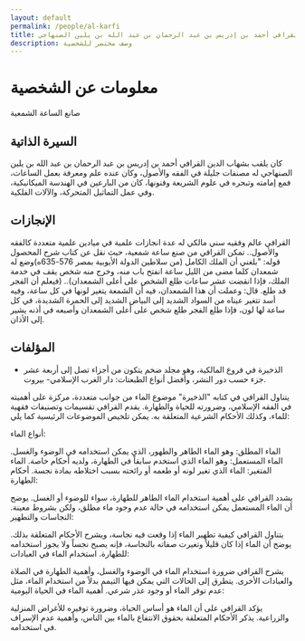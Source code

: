 ```yaml
---
layout: default
permalink: /people/al-karfi
title: المغربي شهاب الدين القرافي أحمد بن إدريس بن عبد الرحمان بن عبد الله بن يلين الصنهاجي
description: وصف مختصر للشخصية
---
```


# معلومات عن الشخصية
صانع الساعة الشمعية 
## السيرة الذاتية
كان يلقب بشهاب الدين القرافي أحمد بن إدريس بن عبد الرحمان بن عبد الله بن يلين الصنهاجي له مصنفات جليلة في الفقه والأصول، وكان عنده علم ومعرفة بعمل الساعات، فمع إمامته وتبحره في علوم الشريعة وفنونها، كان من البارعين في الهندسة الميكانيكية، وفي عمل التماثيل المتحركة، والآلات الفلكية.

## الإنجازات
القرافي عالم وفقيه سني مالكي له عدة انجازات علمية في ميادين علمية متعددة  كالفقه والأصول.. تمكن القرافي من صنع ساعة شمعية، حيث نقل عن كتاب شرح المحصول قوله: "بلغني أن الملك الكامل (من سلاطين الدولة الأيوبية بمصر 576-635ه)وضع له شمعدان كلما مضى من الليل ساعة انفتح باب منه، وخرج منه شخص يقف في خدمة الملك، فإذا انقضت عشر ساعات طلع الشخص على أعلى الشمعدان).. (فيعلم أن الفجر قد طلع. قال: وعملت أن هذا الشمعدان، فيه أن الشمعة يتغير لونها في كل ساعة، وفيه أسد تتغير عيناه من السواد الشديد إلى البياض الشديد إلى الحمرة الشديدة، في كل ساعة لها لون، فإذا طلع الفجر طلع شخص على أعلى الشمعدان وأصبعه في أذنه يشير إلى الأذان.

## المؤلفات
- الذخيرة في فروع المالكية، وهو مجلد ضخم يتكون من أجزاء تصل إلى أربعة عشر جزء حسب دور النشر، وأفضل أنواع الطبعتات: دار الغرب الإسلامي- بيروت.

يتناول القرافي في كتابه "الذخيرة" موضوع الماء من جوانب متعددة، مركزة على أهميته في الفقه الإسلامي، وضرورته للحياة والطهارة. يقدم القرافي تقسيمات وتصنيفات فقهية للماء، وكذلك الأحكام الشرعية المتعلقة به. يمكن تلخيص الموضوعات الرئيسية كما يلي:

أنواع الماء:

الماء المطلق: وهو الماء الطاهر والطهور، الذي يمكن استخدامه في الوضوء والغسل.
الماء المستعمل: وهو الماء الذي استخدم سابقاً في الطهارة، ولديه أحكام خاصة.
الماء المتغير: الماء الذي تغير لونه أو طعمه أو رائحته بسبب اختلاطه بمادة نجسة.
أحكام الطهارة:

يشدد القرافي على أهمية استخدام الماء الطاهر للطهارة، سواء للوضوء أو الغسل.
يوضح أن الماء المستعمل يمكن استخدامه في حالة عدم وجود ماء مطلق، ولكن بشروط معينة.
النجاسات والتطهير:

يتناول القرافي كيفية تطهير الماء إذا وقعت فيه نجاسة، ويشرح الأحكام المتعلقة بذلك.
يوضح أن الماء إذا كان قليلاً وتغيرت صفاته بالنجاسة، فإنه يصبح نجساً ولا يجوز استخدامه للطهارة.
استخدام الماء في العبادات:

يشرح القرافي ضرورة استخدام الماء في الوضوء والغسل، وأهمية الطهارة في الصلاة والعبادات الأخرى.
يتطرق إلى الحالات التي يمكن فيها التيمم بدلاً من استخدام الماء، مثل عدم توفر الماء أو وجود عذر شرعي.
أهمية الماء في الحياة اليومية:

يؤكد القرافي على أن الماء هو أساس الحياة، وضرورة توفيره للأغراض المنزلية والزراعية.
يذكر الأحكام المتعلقة بحقوق الانتفاع بالماء بين الناس، وأهمية عدم الإسراف في استخدامه.
